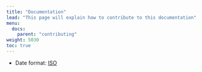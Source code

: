 ```yaml
---
title: "Documentation"
lead: "This page will explain how to contribute to this documentation"
menu:
  docs:
    parent: "contributing"
weight: 5030
toc: true
---
```


- Date format: [ISO](https://greenwichmeantime.com/articles/clocks/iso)
